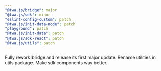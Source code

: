 ```yaml
---
"@twa.js/bridge": major
"@twa.js/sdk": minor
"eslint-config-custom": patch
"@twa.js/init-data-node": patch
"playground": patch
"@twa.js/init-data": patch
"@twa.js/sdk-react": patch
"@twa.js/utils": patch
---
```


Fully rework bridge and release its first major update. Rename utilities in utils package. Make sdk components way better.
